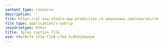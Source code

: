 ```yaml
---
content_type: resource
description: ''
file: https://ol-ocw-studio-app-production.s3.amazonaws.com/courses/res-6-012-introduction-to-probability-spring-2018/60af0c7e153ef118c7ed5c8bdcb4a4ee_z1lAn4GMaFs.srt
file_type: application/x-subrip
resourcetype: Other
title: 3play caption file
uid: 60af0c7e-153e-f118-c7ed-5c8bdcb4a4ee
---
```

